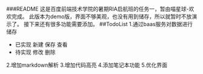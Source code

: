 ###README
这是百度前端技术学院的暑期RIA启航班的任务一，暂由喵星球-欢欢完成。
此版本为demo版，界面不够美观，也没有用到储存，所以就暂时不放演示了。
接下来还有很多功能需要添加。
##TodoList
1.通过baas服务对数据进行储存 
- 已实现 新建 保存 查看
- 待实现 修改 删除

2.增加markdown解析
3.增加代码高亮
4.添加笔记本功能
5.优化界面
